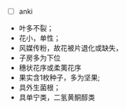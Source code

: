 * [ ] anki
* 叶多不裂；
* 花小，单性；
* 风媒传粉，故花被片退化或缺失，
* 子房多为下位
* 穗状花序或柔荑花序
* 果实含1枚种子，多为坚果;
* 具外生菌根；
* 具单宁类，二氢黄酮醇类